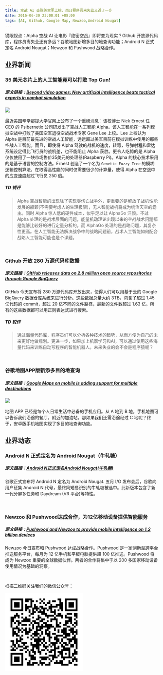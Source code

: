 ```yaml
---
title: 空战 AI 击败美空军上校，而且程序员离失业又近了一步
date: 2016-06-30 23:00:01 +08:00
tags: [AI, Github, Google Map, Newzoo,Android Nougat]
---
```


锐眼视点：Alpha 空战 AI 让电影『绝密空战』即将变为现实？Github 开放源代码库，程序员离失业还有多远？谷歌地图新增多目的地查询功能；Android N 正式定名 Android Nougat；Newzoo 和 Pushwood 战略合作。

## 业界新闻

### 35 美元芯片上的人工智能竟可以打败 Top Gun!

##### 原文链接：[Beyond video games: New artificial intelligence beats tactical experts in combat simulation](http://magazine.uc.edu/editors_picks/recent_features/alpha.html)

![](http://i1.piimg.com/567952/ca26f0282688a3ca.png)

最近美国辛辛那提大学官网上公布了一个重磅消息：该校博士 Nick Ernest 任 CEO 的 Psibernetix 公司研发出了空战人工智能 Alpha。该人工智能在一系列模拟空战中打败了美国空军退役空战战术专家 Gene Lee 上校。Lee 上校认为 Alpha 是目前最先进的空战人工智能，远远超过美军目前在模拟训练中使用的那些空战人工智能。而且，即使将 Alpha 驾驶的战机的速度，转弯，导弹射程和雷达系统设定得比飞行员的战机差，也不能阻止 Alpha 获胜。更令人吃惊的是 Alpha 仅仅使用了一块市场售价35美元的处理器(Raspberry Pi)。Alpha 的核心技术采用的是基于语言的控制方法。Ernest 创造了一个名为 `Genetic Fuzzy Tree` 的模糊逻辑控制算法，在取得高性能的同时仅需要很少的计算量，使得 Alpha 在空战中的应变速度超过飞行员 250 倍。

##### TD 锐评

> Alpha 空战智能的出现除了实现零伤亡战争外，更重要的是解放了战机性能发展的瓶颈(不需要考虑人的生理极限)，无人智能战机将成为统治天空的霸主。同时 Alpha 惊人低的硬件成本，似乎足以让 AlphaGo 汗颜。不过 Alpha 处理的是战术层面的问题，能量机动理论出现以来的空战战术问题都是能够比较好的进行定量分析的。而 AlphaGo 处理的是战略问题，其复杂性更高。在人工智能无法解决战争中的战略问题前，战术人工智能如何配合战略人工智能可能也是个课题。

<br>

### Github 开放 280 万源代码库数据

##### 原文链接：[GitHub releases data on 2.8 million open source repositories through Google BigQuery](http://venturebeat.com/2016/06/29/github-releases-data-on-2-8-million-open-source-repositories-through-google-bigquery/)

GitHub 今天宣布将 280 万源代码库开放出来，使得人们可以用基于云的 Google BigQuery 数据仓库系统来进行分析。这些数据总量大约 3TB，包含了超过 1.45 亿代码的 commit，超过 20 亿不同的文件路径，最新的文件数超过 1.63 亿。所有的这些数据都可以用正则表达式进行搜索。

##### TD 锐评

> 通过海量代码库，程序员们可以分析各种技术的趋势，从而方便为自己的未来更好地做规划。更进一步，如果加上机器学习和AI，可以通过使用这些海量代码来训练自动写程序的智能机器人。未来失业的会不会是程序猿呢？

<br>

### 谷歌地图APP版新添多目的地查询

##### 原文链接：[Google Maps on mobile is adding support for multiple destinations](http://www.theverge.com/2016/6/29/12060682/google-maps-android-app-multiple-destinations?utm_campaign=theverge&utm_content=chorus&utm_medium=social&utm_source=twitter)

![](http://i1.piimg.com/567952/8c937b88cadcfbcf.png)

地图 APP 已经是每个人日常生活中必备的手机应用。从 A 地到 B 地，手机地图可以告诉我们沿途的餐厅，附近的加油站。那如果我们还需沿途经过 C 地呢？终于，安卓版手机地图实现了多目的地查询功能。

## 业界动态

### Android N 正式定名为 Android Nougat（牛轧糖）

##### 原文链接：[Android N正式定名Android Nougat(牛轧糖)](http://www.theverge.com/2016/6/30/12067774/android-n-is-now-android-nougat)

谷歌正式宣布将 Android N 定名为 Android Nougat. 五月 I/O 发布会后，谷歌向用户征集 Android N 代号，最终简短易识别的牛轧糖被选中。此新版本包含了新一代分屏多任务和 Daydream (VR 平台)等特性。

<br>

### Newzoo 和 Pushwood达成合作，为12亿移动设备提供智能服务

##### 原文链接：[Pushwood and Newzoo to provide mobile intelligence on 1.2 billion devices](https://newzoo.com/news/pushwoosh-newzoo-partner-to-provide-mobile-device-intelligence/)

Newzoo 今日宣布和 Pushwood 达成战略合作。Pushwood 是一家创新型跨平台推送服务平台，每月为 12 亿手机和平板电脑提供超 100 亿推送。Pushwood 将成为 Newzoo 重要的全球数据伙伴。两者的合作将集中于以 200 多国家移动设备使用情况为基础的洞察。

<br>

扫描二维码关注我们的微信公众号：

![](/images/erweima.jpg)
